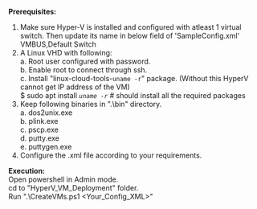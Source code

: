 <b>Prerequisites: </b>
1. Make sure Hyper-V is installed and configured with atleast 1 virtual switch. Then update its name in below field of 'SampleConfig.xml'<br />
<nic>VMBUS,Default Switch</nic><br />
2. A Linux VHD with following:<br />
	a. Root user configured with password.<br />
	b. Enable root to connect through ssh.<br />
	c. Install "linux-cloud-tools-`uname -r`" package. (Without this HyperV cannot get IP address of the VM)<br />
		$ sudo apt install *`uname -r`*  # should install all the required packages<br />
3. Keep following binaries in ".\bin" directory.<br />
	a. dos2unix.exe<br />
	b. plink.exe<br />
	c. pscp.exe<br />
	d. putty.exe<br />
	e. puttygen.exe<br />
4. Configure the  .xml file according to your requirements.<br />

<b>Execution: </b> <br />
Open powershell in Admin mode.<br />
cd to "HyperV_VM_Deployment" folder.<br />
Run ".\CreateVMs.ps1 <Your_Config_XML>"<br />
